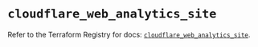 # `cloudflare_web_analytics_site`

Refer to the Terraform Registry for docs: [`cloudflare_web_analytics_site`](https://registry.terraform.io/providers/cloudflare/cloudflare/5.5.0/docs/resources/web_analytics_site).
